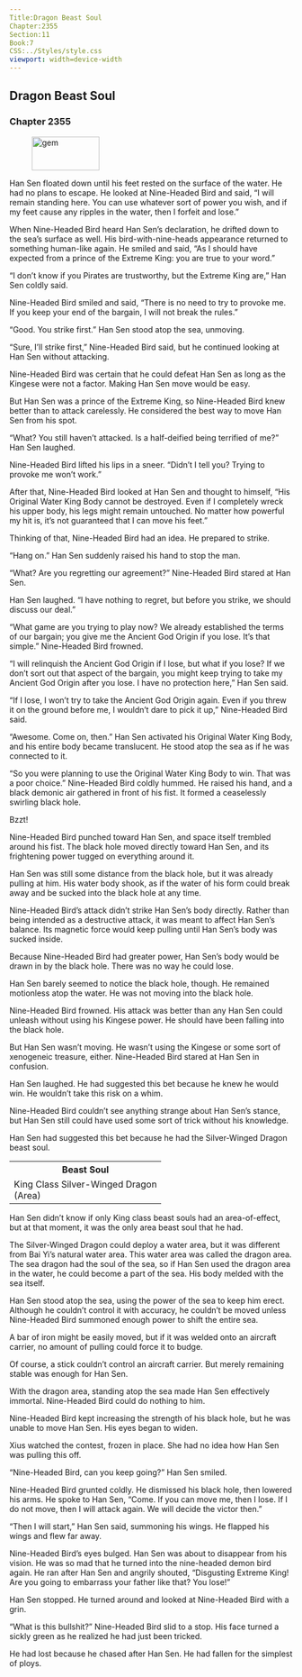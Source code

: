 ```yaml
---
Title:Dragon Beast Soul
Chapter:2355
Section:11
Book:7
CSS:../Styles/style.css
viewport: width=device-width
---
```


## Dragon Beast Soul
### Chapter 2355

<figure>
	<img src="../Images/gem.gif" alt="gem" id="gem" width="120" height="60" />
</figure>



Han Sen floated down until his feet rested on the surface of the water. He had no plans to escape. He looked at Nine-Headed Bird and said, “I will remain standing here. You can use whatever sort of power you wish, and if my feet cause any ripples in the water, then I forfeit and lose.”

When Nine-Headed Bird heard Han Sen’s declaration, he drifted down to the sea’s surface as well. His bird-with-nine-heads appearance returned to something human-like again. He smiled and said, “As I should have expected from a prince of the Extreme King: you are true to your word.”

“I don’t know if you Pirates are trustworthy, but the Extreme King are,” Han Sen coldly said.

Nine-Headed Bird smiled and said, “There is no need to try to provoke me. If you keep your end of the bargain, I will not break the rules.”

“Good. You strike first.” Han Sen stood atop the sea, unmoving.

“Sure, I’ll strike first,” Nine-Headed Bird said, but he continued looking at Han Sen without attacking.

Nine-Headed Bird was certain that he could defeat Han Sen as long as the Kingese were not a factor. Making Han Sen move would be easy.

But Han Sen was a prince of the Extreme King, so Nine-Headed Bird knew better than to attack carelessly. He considered the best way to move Han Sen from his spot.

“What? You still haven’t attacked. Is a half-deified being terrified of me?” Han Sen laughed.

Nine-Headed Bird lifted his lips in a sneer. “Didn’t I tell you? Trying to provoke me won’t work.”

After that, Nine-Headed Bird looked at Han Sen and thought to himself, “His Original Water King Body cannot be destroyed. Even if I completely wreck his upper body, his legs might remain untouched. No matter how powerful my hit is, it’s not guaranteed that I can move his feet.”

Thinking of that, Nine-Headed Bird had an idea. He prepared to strike.

“Hang on.” Han Sen suddenly raised his hand to stop the man.

“What? Are you regretting our agreement?” Nine-Headed Bird stared at Han Sen.

Han Sen laughed. “I have nothing to regret, but before you strike, we should discuss our deal.”

“What game are you trying to play now? We already established the terms of our bargain; you give me the Ancient God Origin if you lose. It’s that simple.” Nine-Headed Bird frowned.

“I will relinquish the Ancient God Origin if I lose, but what if you lose? If we don’t sort out that aspect of the bargain, you might keep trying to take my Ancient God Origin after you lose. I have no protection here,” Han Sen said.

“If I lose, I won’t try to take the Ancient God Origin again. Even if you threw it on the ground before me, I wouldn’t dare to pick it up,” Nine-Headed Bird said.

“Awesome. Come on, then.” Han Sen activated his Original Water King Body, and his entire body became translucent. He stood atop the sea as if he was connected to it.

“So you were planning to use the Original Water King Body to win. That was a poor choice.” Nine-Headed Bird coldly hummed. He raised his hand, and a black demonic air gathered in front of his fist. It formed a ceaselessly swirling black hole.

Bzzt!

Nine-Headed Bird punched toward Han Sen, and space itself trembled around his fist. The black hole moved directly toward Han Sen, and its frightening power tugged on everything around it.

Han Sen was still some distance from the black hole, but it was already pulling at him. His water body shook, as if the water of his form could break away and be sucked into the black hole at any time.

Nine-Headed Bird’s attack didn’t strike Han Sen’s body directly. Rather than being intended as a destructive attack, it was meant to affect Han Sen’s balance. Its magnetic force would keep pulling until Han Sen’s body was sucked inside.

Because Nine-Headed Bird had greater power, Han Sen’s body would be drawn in by the black hole. There was no way he could lose.

Han Sen barely seemed to notice the black hole, though. He remained motionless atop the water. He was not moving into the black hole.

Nine-Headed Bird frowned. His attack was better than any Han Sen could unleash without using his Kingese power. He should have been falling into the black hole.

But Han Sen wasn’t moving. He wasn’t using the Kingese or some sort of xenogeneic treasure, either. Nine-Headed Bird stared at Han Sen in confusion.

Han Sen laughed. He had suggested this bet because he knew he would win. He wouldn’t take this risk on a whim.

Nine-Headed Bird couldn’t see anything strange about Han Sen’s stance, but Han Sen still could have used some sort of trick without his knowledge.

Han Sen had suggested this bet because he had the Silver-Winged Dragon beast soul.

<div class="tables">
	<table class="beast">
		<tr>
			<th>Beast Soul</th>
		</tr><tr>
			<td>King Class Silver-Winged Dragon<br>
				<span class="type">(Area)</span>
			</td>
		</tr>
	</table>
	<!-- King class xenogeneic beast soul Silver-Winged Dragon: area type -->
</div>

Han Sen didn’t know if only King class beast souls had an area-of-effect, but at that moment, it was the only area beast soul that he had.

The Silver-Winged Dragon could deploy a water area, but it was different from Bai Yi’s natural water area. This water area was called the dragon area. The sea dragon had the soul of the sea, so if Han Sen used the dragon area in the water, he could become a part of the sea. His body melded with the sea itself.

Han Sen stood atop the sea, using the power of the sea to keep him erect. Although he couldn’t control it with accuracy, he couldn’t be moved unless Nine-Headed Bird summoned enough power to shift the entire sea.

A bar of iron might be easily moved, but if it was welded onto an aircraft carrier, no amount of pulling could force it to budge.

Of course, a stick couldn’t control an aircraft carrier. But merely remaining stable was enough for Han Sen.

With the dragon area, standing atop the sea made Han Sen effectively immortal. Nine-Headed Bird could do nothing to him.

Nine-Headed Bird kept increasing the strength of his black hole, but he was unable to move Han Sen. His eyes began to widen.

Xius watched the contest, frozen in place. She had no idea how Han Sen was pulling this off.

“Nine-Headed Bird, can you keep going?” Han Sen smiled.

Nine-Headed Bird grunted coldly. He dismissed his black hole, then lowered his arms. He spoke to Han Sen, “Come. If you can move me, then I lose. If I do not move, then I will attack again. We will decide the victor then.”

“Then I will start,” Han Sen said, summoning his wings. He flapped his wings and flew far away.

Nine-Headed Bird’s eyes bulged. Han Sen was about to disappear from his vision. He was so mad that he turned into the nine-headed demon bird again. He ran after Han Sen and angrily shouted, “Disgusting Extreme King! Are you going to embarrass your father like that? You lose!”

Han Sen stopped. He turned around and looked at Nine-Headed Bird with a grin.

“What is this bullshit?” Nine-Headed Bird slid to a stop. His face turned a sickly green as he realized he had just been tricked.

He had lost because he chased after Han Sen. He had fallen for the simplest of ploys.